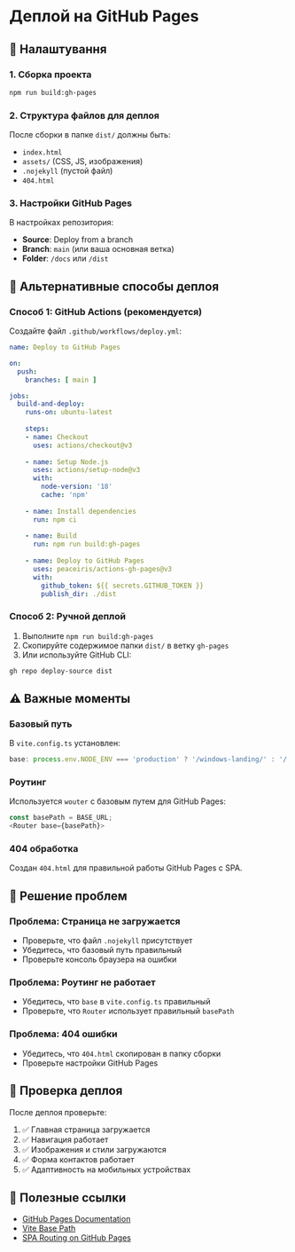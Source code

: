 # Деплой на GitHub Pages

## 🚀 Налаштування

### 1. **Сборка проекта**
```bash
npm run build:gh-pages
```

### 2. **Структура файлов для деплоя**
После сборки в папке `dist/` должны быть:
- `index.html`
- `assets/` (CSS, JS, изображения)
- `.nojekyll` (пустой файл)
- `404.html`

### 3. **Настройки GitHub Pages**
В настройках репозитория:
- **Source**: Deploy from a branch
- **Branch**: `main` (или ваша основная ветка)
- **Folder**: `/docs` или `/dist`

## 🔧 Альтернативные способы деплоя

### **Способ 1: GitHub Actions (рекомендуется)**
Создайте файл `.github/workflows/deploy.yml`:

```yaml
name: Deploy to GitHub Pages

on:
  push:
    branches: [ main ]

jobs:
  build-and-deploy:
    runs-on: ubuntu-latest
    
    steps:
    - name: Checkout
      uses: actions/checkout@v3
      
    - name: Setup Node.js
      uses: actions/setup-node@v3
      with:
        node-version: '18'
        cache: 'npm'
        
    - name: Install dependencies
      run: npm ci
      
    - name: Build
      run: npm run build:gh-pages
      
    - name: Deploy to GitHub Pages
      uses: peaceiris/actions-gh-pages@v3
      with:
        github_token: ${{ secrets.GITHUB_TOKEN }}
        publish_dir: ./dist
```

### **Способ 2: Ручной деплой**
1. Выполните `npm run build:gh-pages`
2. Скопируйте содержимое папки `dist/` в ветку `gh-pages`
3. Или используйте GitHub CLI:
```bash
gh repo deploy-source dist
```

## ⚠️ Важные моменты

### **Базовый путь**
В `vite.config.ts` установлен:
```typescript
base: process.env.NODE_ENV === 'production' ? '/windows-landing/' : '/'
```

### **Роутинг**
Используется `wouter` с базовым путем для GitHub Pages:
```typescript
const basePath = BASE_URL;
<Router base={basePath}>
```

### **404 обработка**
Создан `404.html` для правильной работы GitHub Pages с SPA.

## 🐛 Решение проблем

### **Проблема: Страница не загружается**
- Проверьте, что файл `.nojekyll` присутствует
- Убедитесь, что базовый путь правильный
- Проверьте консоль браузера на ошибки

### **Проблема: Роутинг не работает**
- Убедитесь, что `base` в `vite.config.ts` правильный
- Проверьте, что `Router` использует правильный `basePath`

### **Проблема: 404 ошибки**
- Убедитесь, что `404.html` скопирован в папку сборки
- Проверьте настройки GitHub Pages

## 📝 Проверка деплоя

После деплоя проверьте:
1. ✅ Главная страница загружается
2. ✅ Навигация работает
3. ✅ Изображения и стили загружаются
4. ✅ Форма контактов работает
5. ✅ Адаптивность на мобильных устройствах

## 🔗 Полезные ссылки

- [GitHub Pages Documentation](https://docs.github.com/en/pages)
- [Vite Base Path](https://vitejs.dev/config/shared-options.html#base)
- [SPA Routing on GitHub Pages](https://github.com/rafgraph/spa-github-pages)
